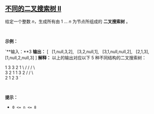## [不同的二叉搜索树 II](https://leetcode-cn.com/problems/unique-binary-search-trees-ii/)

给定一个整数 _n_，生成所有由 1 ... _n_ 为节点所组成的 **二叉搜索树** 。

 

**示例：**

`**输入：**3
**输出：**
[
  [1,null,3,2],
  [3,2,null,1],
  [3,1,null,null,2],
  [2,1,3],
  [1,null,2,null,3]
]
**解释：**
以上的输出对应以下 5 种不同结构的二叉搜索树：

   1         3     3      2      1
    \       /     /      / \      \
     3     2     1      1   3      2
    /     /       \                 \
   2     1         2                 3
`

 

**提示：**

*   `0 <= n <= 8`
